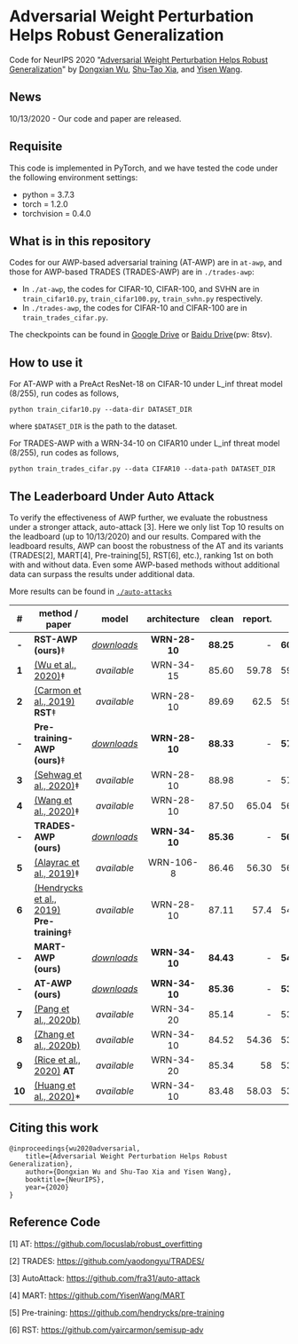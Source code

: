 # Adversarial Weight Perturbation Helps Robust Generalization

Code for NeurIPS 2020 "[Adversarial Weight Perturbation Helps Robust Generalization](https://arxiv.org/pdf/2004.05884.pdf)" by [Dongxian Wu](https://scholar.google.com/citations?user=ZQzqQqwAAAAJ&hl=en&oi=ao), [Shu-Tao Xia](https://scholar.google.com/citations?user=koAXTXgAAAAJ&hl=en&oi=ao), and [Yisen Wang](https://sites.google.com/site/csyisenwang/).

## News

10/13/2020 - Our code and paper are released.

## Requisite

This code is implemented in PyTorch, and we have tested the code under the following environment settings:

- python = 3.7.3
- torch = 1.2.0
- torchvision = 0.4.0

## What is in this repository

Codes for our AWP-based adversarial training (AT-AWP) are in `at-awp`, and those for AWP-based TRADES (TRADES-AWP) are in `./trades-awp`:
- In `./at-awp`, the codes for CIFAR-10, CIFAR-100, and SVHN are in `train_cifar10.py`, `train_cifar100.py`, `train_svhn.py` respectively.
- In `./trades-awp`, the codes for CIFAR-10 and CIFAR-100 are in `train_trades_cifar.py`.

The checkpoints can be found in [Google Drive](https://drive.google.com/drive/folders/1K1hvOZ4qTWYil3hv32IDoyr_xGjf4ZN-?usp=sharing) or [Baidu Drive](https://pan.baidu.com/s/1ZtY3RweP10m_ev0XF5zB6A)(pw: 8tsv).

## How to use it

For AT-AWP with a PreAct ResNet-18 on CIFAR-10 under L_inf threat model (8/255), run codes as follows, 
```
python train_cifar10.py --data-dir DATASET_DIR
```
where `$DATASET_DIR` is the path to the dataset. 

For TRADES-AWP with a WRN-34-10 on CIFAR10 under L_inf threat model (8/255), run codes as follows,
```
python train_trades_cifar.py --data CIFAR10 --data-path DATASET_DIR
```
## The Leaderboard Under Auto Attack

To verify the effectiveness of AWP further, we evaluate the robustness under a stronger attack, auto-attack [3]. Here we only list Top 10 results on the leadboard (up to 10/13/2020) and our results. Compared with the leadboard results, AWP can boost the robustness of the AT and its variants (TRADES[2], MART[4], Pre-training[5], RST[6], etc.), ranking 1st on both with and without data. Even some AWP-based methods without additional data can surpass the results under additional data. 

More results can be found in [`./auto-attacks`](https://github.com/csdongxian/AWP/tree/main/auto_attacks)

|#    |method / paper           |model     |architecture |clean         |report. |AA  |
|:---:|---|:---:|:---:|---:|---:|---:|
|**-**| **RST-AWP (ours)**‡| [*downloads*](https://drive.google.com/file/d/1sSjh4i2imdoprw_JcPj2cZzrJm0RIRI6/view?usp=sharing)| **WRN-28-10**| **88.25**| - | **60.04**|
|**1**| [(Wu et al., 2020)](https://arxiv.org/abs/2010.01279)‡| *available*| WRN-34-15| 85.60| 59.78| 59.78|
|**2**| [(Carmon et al., 2019)](https://arxiv.org/abs/1905.13736) **RST**‡| *available*| WRN-28-10| 89.69| 62.5| 59.53|
|**-**| **Pre-training-AWP (ours)**‡| [*downloads*](https://drive.google.com/file/d/1xwisiNlxqoODnkJ2pP4g8wHD3tBgk7AM/view?usp=sharing)| **WRN-28-10**| **88.33**| - | **57.39**|
|**3**| [(Sehwag et al., 2020)](https://github.com/fra31/auto-attack/issues/7)‡| *available*| WRN-28-10| 88.98| -| 57.14|
|**4**| [(Wang et al., 2020)](https://openreview.net/forum?id=rklOg6EFwS)‡| *available*| WRN-28-10| 87.50| 65.04| 56.29|
|**-**| **TRADES-AWP (ours)**| [*downloads*](https://drive.google.com/file/d/1hlVTLZkveYGWpE9-46Wp5NVZt1slz-1T/view?usp=sharing)| **WRN-34-10**| **85.36**| - | **56.17**|
|**5**| [(Alayrac et al., 2019)](https://arxiv.org/abs/1905.13725)‡| *available*| WRN-106-8| 86.46| 56.30| 56.03|
|**6**| [(Hendrycks et al., 2019)](https://arxiv.org/abs/1901.09960) **Pre-training**‡| *available*| WRN-28-10| 87.11| 57.4| 54.92|
|**-**| **MART-AWP (ours)**| [*downloads*](https://drive.google.com/file/d/1RwHjupK2dshNHm_4fK3h1-Ys0RckhXvH/view?usp=sharing)| **WRN-34-10**| **84.43**| - | **54.23**|
|**-**| **AT-AWP (ours)**| [*downloads*](https://drive.google.com/file/d/1iNfy-yTUEPuSK2uHO5tiFdEBehmQWbbN/view?usp=sharing)| **WRN-34-10**| **85.36**| - | **53.97**|
|**7**| [(Pang et al., 2020b)](https://arxiv.org/abs/2002.08619)| *available*| WRN-34-20| 85.14| -| 53.74|
|**8**| [(Zhang et al., 2020b)](https://arxiv.org/abs/2002.11242)| *available*| WRN-34-10| 84.52| 54.36| 53.51|
|**9**| [(Rice et al., 2020)](https://arxiv.org/abs/2002.11569) **AT**| *available*| WRN-34-20| 85.34| 58| 53.42|
|**10**| [(Huang et al., 2020)](https://arxiv.org/abs/2002.10319)\*| *available*| WRN-34-10| 83.48| 58.03| 53.34|

## Citing this work
```
@inproceedings{wu2020adversarial,
    title={Adversarial Weight Perturbation Helps Robust Generalization},
    author={Dongxian Wu and Shu-Tao Xia and Yisen Wang},
    booktitle={NeurIPS},
    year={2020}
}
```


## Reference Code
[1] AT: https://github.com/locuslab/robust_overfitting

[2] TRADES: https://github.com/yaodongyu/TRADES/

[3] AutoAttack: https://github.com/fra31/auto-attack

[4] MART: https://github.com/YisenWang/MART

[5] Pre-training: https://github.com/hendrycks/pre-training

[6] RST: https://github.com/yaircarmon/semisup-adv
